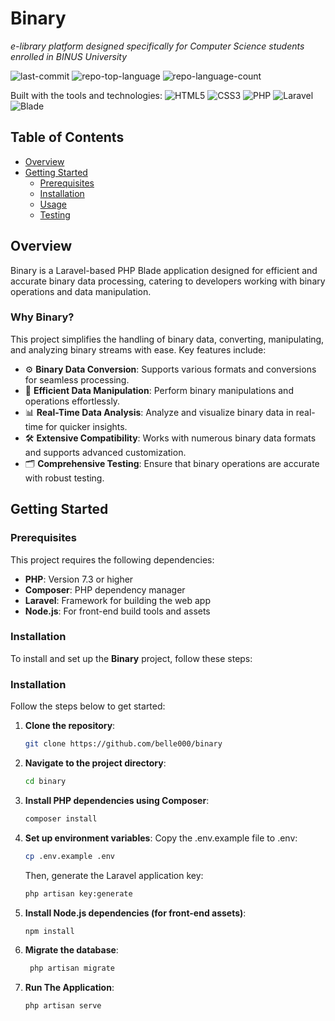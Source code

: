 # Binary
*e-library platform designed specifically for Computer Science students enrolled in BINUS University*

![last-commit](https://img.shields.io/github/last-commit/belle000/binary?style=flat&logo=git&logoColor=white&color=0080ff)
![repo-top-language](https://img.shields.io/github/languages/top/belle000/binary?style=flat&color=0080ff)
![repo-language-count](https://img.shields.io/github/languages/count/belle000/binary?style=flat&color=0080ff)

Built with the tools and technologies:
![HTML5](https://img.shields.io/badge/HTML5-E34F26.svg?style=flat&logo=HTML5&logoColor=white)
![CSS3](https://img.shields.io/badge/CSS3-1572B6.svg?style=flat&logo=CSS3&logoColor=white)
![PHP](https://img.shields.io/badge/PHP-777BB4?style=flat&logo=php&logoColor=white)
![Laravel](https://img.shields.io/badge/Laravel-EF4135?style=flat&logo=laravel&logoColor=white)
![Blade](https://img.shields.io/badge/Blade-FF2D20?style=flat&logo=laravel&logoColor=white)

## Table of Contents
- [Overview](#overview)
- [Getting Started](#getting-started)
  - [Prerequisites](#prerequisites)
  - [Installation](#installation)
  - [Usage](#usage)
  - [Testing](#testing)

## Overview
Binary is a Laravel-based PHP Blade application designed for efficient and accurate binary data processing, catering to developers working with binary operations and data manipulation.

### Why Binary?
This project simplifies the handling of binary data, converting, manipulating, and analyzing binary streams with ease. Key features include:

- ⚙️ **Binary Data Conversion**: Supports various formats and conversions for seamless processing.
- 🔄 **Efficient Data Manipulation**: Perform binary manipulations and operations effortlessly.
- 📊 **Real-Time Data Analysis**: Analyze and visualize binary data in real-time for quicker insights.
- 🛠️ **Extensive Compatibility**: Works with numerous binary data formats and supports advanced customization.
- 🗂️ **Comprehensive Testing**: Ensure that binary operations are accurate with robust testing.

## Getting Started

### Prerequisites
This project requires the following dependencies:
- **PHP**: Version 7.3 or higher
- **Composer**: PHP dependency manager
- **Laravel**: Framework for building the web app
- **Node.js**: For front-end build tools and assets

### Installation
To install and set up the **Binary** project, follow these steps:

### Installation
Follow the steps below to get started:

1. **Clone the repository**:
   ```bash
   git clone https://github.com/belle000/binary
   ```
2. **Navigate to the project directory**:
   ```bash
   cd binary
   ```

3. **Install PHP dependencies using Composer**:
   ```bash
   composer install
   ```

4. **Set up environment variables**:
    Copy the .env.example file to .env:
   ```bash
   cp .env.example .env
   ```
   Then, generate the Laravel application key:
   ```bash
   php artisan key:generate
   ```
   
5. **Install Node.js dependencies (for front-end assets)**:
    ```bash
    npm install
    ```

6. **Migrate the database**:
   ```bash
    php artisan migrate
    ```

9. **Run The Application**:
   ```bash
   php artisan serve

   ```
